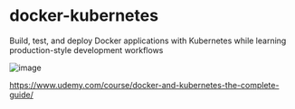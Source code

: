 # docker-kubernetes

Build, test, and deploy Docker applications with Kubernetes while learning production-style development workflows

![image](https://github.com/kkousounnis/docker-kubernetes/assets/39504405/c5a42020-a309-4ae8-9105-5d51e7278783)


https://www.udemy.com/course/docker-and-kubernetes-the-complete-guide/
